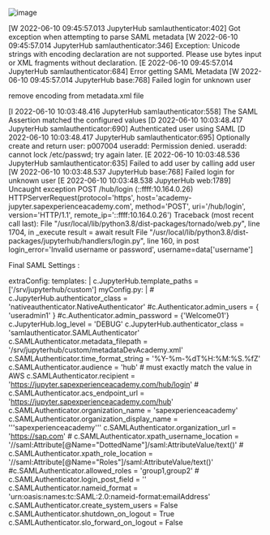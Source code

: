![image](https://user-images.githubusercontent.com/41034062/173039301-aa449afc-974e-4a0f-85ac-27af29849c7f.png)


[W 2022-06-10 09:45:57.013 JupyterHub samlauthenticator:402] Got exception when attempting to parse SAML metadata
[W 2022-06-10 09:45:57.014 JupyterHub samlauthenticator:346] Exception: Unicode strings with encoding declaration are not supported. Please use bytes input or XML fragments without declaration.
[E 2022-06-10 09:45:57.014 JupyterHub samlauthenticator:684] Error getting SAML Metadata
[W 2022-06-10 09:45:57.014 JupyterHub base:768] Failed login for unknown user

remove encoding from metadata.xml file 
<?xml version='1.0' encoding='UTF-8'?>

[I 2022-06-10 10:03:48.416 JupyterHub samlauthenticator:558] The SAML Assertion matched the configured values
[D 2022-06-10 10:03:48.417 JupyterHub samlauthenticator:690] Authenticated user using SAML
[D 2022-06-10 10:03:48.417 JupyterHub samlauthenticator:695] Optionally create and return user: p007004
useradd: Permission denied.
useradd: cannot lock /etc/passwd; try again later.
[E 2022-06-10 10:03:48.536 JupyterHub samlauthenticator:635] Failed to add user by calling add user
[W 2022-06-10 10:03:48.537 JupyterHub base:768] Failed login for unknown user
[E 2022-06-10 10:03:48.538 JupyterHub web:1789] Uncaught exception POST /hub/login (::ffff:10.164.0.26)
    HTTPServerRequest(protocol='https', host='academy-jupyter.sapexperienceacademy.com', method='POST', uri='/hub/login', version='HTTP/1.1', remote_ip='::ffff:10.164.0.26')
    Traceback (most recent call last):
      File "/usr/local/lib/python3.8/dist-packages/tornado/web.py", line 1704, in _execute
        result = await result
      File "/usr/local/lib/python3.8/dist-packages/jupyterhub/handlers/login.py", line 160, in post
        login_error='Invalid username or password', username=data['username']


Final SAML Settings : 


  extraConfig:
     templates: |
       c.JupyterHub.template_paths = ['/srv/jupyterhub/custom']
     myConfig.py: |
       # c.JupyterHub.authenticator_class = 'nativeauthenticator.NativeAuthenticator'
       #c.Authenticator.admin_users = { 'useradmin1' }
       #c.Authenticator.admin_password = {'Welcome01'}
       c.JupyterHub.log_level = 'DEBUG'
       c.JupyterHub.authenticator_class = 'samlauthenticator.SAMLAuthenticator'
       c.SAMLAuthenticator.metadata_filepath = '/srv/jupyterhub/custom/metadataDevAcademy.xml'
       c.SAMLAuthenticator.time_format_string = '%Y-%m-%dT%H:%M:%S.%fZ'
       c.SAMLAuthenticator.audience = 'hub' # must exactly match the value in AWS
       c.SAMLAuthenticator.recipient = 'https://jupyter.sapexperienceacademy.com/hub/login'
       # c.SAMLAuthenticator.acs_endpoint_url = 'https://jupyter.sapexperienceacademy.com/hub'
       c.SAMLAuthenticator.organization_name = 'sapexperienceacademy'
       c.SAMLAuthenticator.organization_display_name = '''sapexperienceacademy'''
       c.SAMLAuthenticator.organization_url = 'https://sap.com'
       # c.SAMLAuthenticator.xpath_username_location = '//saml:Attribute[@Name="DottedName"]/saml:AttributeValue/text()'
       # c.SAMLAuthenticator.xpath_role_location = '//saml:Attribute[@Name="Roles"]/saml:AttributeValue/text()'
       #c.SAMLAuthenticator.allowed_roles = 'group1,group2'
       # c.SAMLAuthenticator.login_post_field = ''
       c.SAMLAuthenticator.nameid_format = 'urn:oasis:names:tc:SAML:2.0:nameid-format:emailAddress'
       c.SAMLAuthenticator.create_system_users = False
       c.SAMLAuthenticator.shutdown_on_logout = True
       c.SAMLAuthenticator.slo_forward_on_logout = False
